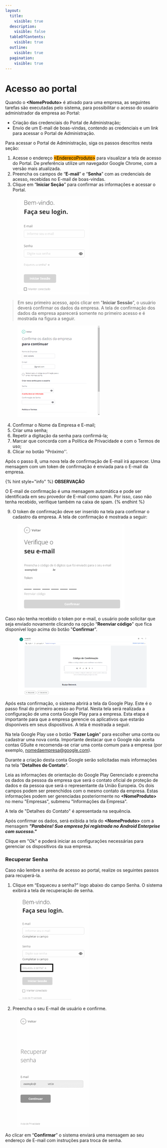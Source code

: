 ```yaml
---
layout:
  title:
    visible: true
  description:
    visible: false
  tableOfContents:
    visible: true
  outline:
    visible: true
  pagination:
    visible: true
---
```


# Acesso ao portal

Quando o **\<NomeProduto>** é ativado para uma empresa, as seguintes tarefas são executadas pelo sistema, para possibilitar o acesso do usuário administrador da empresa ao Portal:

* Criação das credenciais do Portal de Administração;
* Envio de um E-mail de boas-vindas, contendo as credenciais e um link para acessar o Portal de Administração.

Para acessar o Portal de Administração, siga os passos descritos nesta seção:

1. Acesse o endereço <mark style="background-color:orange;">\<EnderecoProduto></mark> para visualizar a tela de acesso do Portal. De preferência utilize um navegador Google Chrome, com a versão mais atualizada.
2. Preencha os campos de “**E-mail**” e “**Senha**” com as credenciais de acesso, recebidas no E-mail de boas-vindas.
3. Clique em “**Iniciar Seção**” para confirmar as informações e acessar o Portal.

<figure><img src="../../.gitbook/assets/image (1) (1) (1) (1) (1) (1) (1) (1).png" alt="" width="229"><figcaption></figcaption></figure>

> Em seu primeiro acesso, após clicar em "**Iniciar Sessão**”, o usuário deverá confirmar os dados da empresa. A tela de confirmação dos dados da empresa aparecerá somente no primeiro acesso e é mostrada na figura a seguir.

<figure><img src="../../.gitbook/assets/image (2) (1) (1) (1) (1) (1) (1) (1).png" alt="" width="266"><figcaption></figcaption></figure>

4. Confirmar o Nome da Empresa e E-mail;
5. Criar uma senha;
6. Repetir a digitação da senha para confirmá-la;
7. Marcar que concorda com a Política de Privacidade e com o Termos de uso;
8. Clicar no botão "Próximo''.

Após o passo 8, uma nova tela de confirmação de E-mail irá aparecer. Uma mensagem com um token de confirmação é enviada para o E-mail da empresa.

{% hint style="info" %}
**OBSERVAÇÃO**

O E-mail de confirmação é uma mensagem automática e pode ser identificada em seu provedor de E-mail como spam. Por isso, caso não tenha recebido, verifique também na caixa de spam.
{% endhint %}

9. O token de confirmação deve ser inserido na tela para confirmar o cadastro da empresa. A tela de confirmação é mostrada a seguir:

<figure><img src="../../.gitbook/assets/image (3) (1) (1) (1) (1) (1).png" alt="" width="343"><figcaption></figcaption></figure>

Caso não tenha recebido o token por e-mail, o usuário pode solicitar que seja enviado novamente clicando na opção “**Reenviar código**" que fica disponível logo acima do botão "**Confirmar**".

<figure><img src="../../.gitbook/assets/image (4) (1) (1) (1) (1) (1).png" alt="" width="542"><figcaption></figcaption></figure>

Após esta confirmação, o sistema abrirá a tela da Google Play. Este é o passo final do primeiro acesso ao Portal. Nesta tela será realizada a configuração de uma conta Google Play para a empresa. Esta etapa é importante para que a empresa gerencie os aplicativos que estarão disponíveis em seus dispositivos. A tela é mostrada a seguir.

Na tela Google Play use o botão “**Fazer Login**" para escolher uma conta ou cadastrar uma nova conta. Importante destacar que o Google não aceita contas GSuite e recomenda-se criar uma conta comum para a empresa (por exemplo, [nomedaempresa@google.com](mailto:nomedaempresa@google.com)).

Durante a criação desta conta Google serão solicitadas mais informações na tela "**Detalhes do Contato**".

Leia as informações de orientação do Google Play Gerenciado e preencha os dados da pessoa da empresa que será o contato oficial de proteção de dados e da pessoa que será o representante da União Europeia. Os dois campos podem ser preenchidos com o mesmo contato da empresa. Estas informações podem ser gerenciadas posteriormente no **\<NomeProduto>** no menu "Empresas", submenu "Informações da Empresa".

A tela de "Detalhes do Contato" é apresentada na sequência.

Após confirmar os dados, será exibida a tela do **\<NomeProduto>** com a mensagem _**"Parabéns! Sua empresa foi registrada no Android Enterprise com sucesso."**_

Clique em "Ok" e poderá iniciar as configurações necessárias para gerenciar os dispositivos da sua empresa.

### **Recuperar Senha**

Caso não lembre a senha de acesso ao portal, realize os seguintes passos para recuperá-la.

1. Clique em “Esqueceu a senha?” logo abaixo do campo Senha. O sistema exibirá a tela de recuperação de senha.

<figure><img src="../../.gitbook/assets/image (6) (1) (1) (1).png" alt="" width="230"><figcaption></figcaption></figure>

2. Preencha o seu E-mail de usuário e confirme.

<figure><img src="../../.gitbook/assets/image (7) (1) (1).png" alt="" width="230"><figcaption></figcaption></figure>

Ao clicar em “**Confirmar**” o sistema enviará uma mensagem ao seu endereço de E-mail com instruções para troca de senha.
